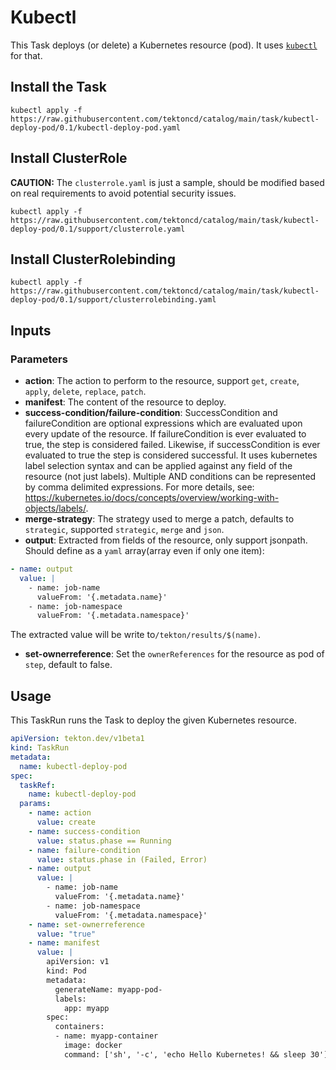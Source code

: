 # Kubectl

This Task deploys (or delete) a Kubernetes resource (pod). It uses
[`kubectl`](https://kubernetes.io/zh/docs/reference/kubectl/kubectl/) for that.

## Install the Task

```
kubectl apply -f https://raw.githubusercontent.com/tektoncd/catalog/main/task/kubectl-deploy-pod/0.1/kubectl-deploy-pod.yaml
```

## Install ClusterRole

**CAUTION:** The `clusterrole.yaml` is just a sample, should be modified based on real requirements to avoid potential security issues.

```
kubectl apply -f https://raw.githubusercontent.com/tektoncd/catalog/main/task/kubectl-deploy-pod/0.1/support/clusterrole.yaml
```

## Install ClusterRolebinding

```
kubectl apply -f https://raw.githubusercontent.com/tektoncd/catalog/main/task/kubectl-deploy-pod/0.1/support/clusterrolebinding.yaml
```

## Inputs

### Parameters

- **action**: The action to perform to the resource, support `get`, `create`, `apply`, `delete`, `replace`, `patch`.
- **manifest**: The content of the resource to deploy.
- **success-condition/failure-condition**: SuccessCondition and failureCondition are optional expressions which are evaluated upon every update of the resource. If failureCondition is ever evaluated to true, the step is considered failed. Likewise, if successCondition is ever evaluated to true the step is considered successful. It uses kubernetes label selection syntax and can be applied against any field of the resource (not just labels). Multiple AND conditions can be represented by comma delimited expressions. For more details, see: https://kubernetes.io/docs/concepts/overview/working-with-objects/labels/.
- **merge-strategy**: The strategy used to merge a patch, defaults to `strategic`, supported `strategic`, `merge` and `json`.
- **output**: Extracted from fields of the resource, only support jsonpath. Should define as a `yaml` array(array even if only one item):

```yaml
- name: output
  value: |
    - name: job-name
      valueFrom: '{.metadata.name}'
    - name: job-namespace
      valueFrom: '{.metadata.namespace}'
```

The extracted value will be write to`/tekton/results/$(name)`.

- **set-ownerreference**: Set the `ownerReferences` for the resource as pod of `step`, default to false.

## Usage

This TaskRun runs the Task to deploy the given Kubernetes resource.

```yaml
apiVersion: tekton.dev/v1beta1
kind: TaskRun
metadata:
  name: kubectl-deploy-pod
spec:
  taskRef:
    name: kubectl-deploy-pod
  params:
    - name: action
      value: create
    - name: success-condition
      value: status.phase == Running
    - name: failure-condition
      value: status.phase in (Failed, Error)
    - name: output
      value: |
        - name: job-name
          valueFrom: '{.metadata.name}'
        - name: job-namespace
          valueFrom: '{.metadata.namespace}'
    - name: set-ownerreference
      value: "true"
    - name: manifest
      value: |
        apiVersion: v1
        kind: Pod
        metadata:
          generateName: myapp-pod-
          labels:
            app: myapp
        spec:
          containers:
          - name: myapp-container
            image: docker
            command: ['sh', '-c', 'echo Hello Kubernetes! && sleep 30']
```
